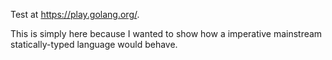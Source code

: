 Test at https://play.golang.org/.

This is simply here because I wanted to show how a imperative mainstream statically-typed language would behave.
